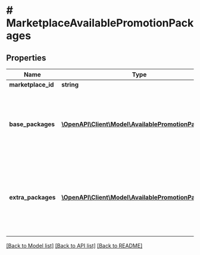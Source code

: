 # # MarketplaceAvailablePromotionPackages

## Properties

Name | Type | Description | Notes
------------ | ------------- | ------------- | -------------
**marketplace_id** | **string** |  | [optional]
**base_packages** | [**\OpenAPI\Client\Model\AvailablePromotionPackage[]**](AvailablePromotionPackage.md) | Available base promotion packages. Only one base package can be set on an offer. | [optional]
**extra_packages** | [**\OpenAPI\Client\Model\AvailablePromotionPackage[]**](AvailablePromotionPackage.md) | Available extra promotion packages. Multiple different extra packages can be set on an offer. | [optional]

[[Back to Model list]](../../README.md#models) [[Back to API list]](../../README.md#endpoints) [[Back to README]](../../README.md)
